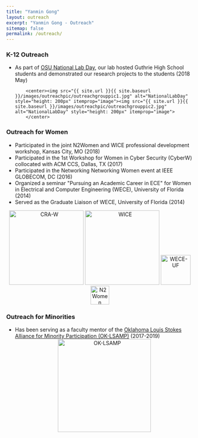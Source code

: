 ```yaml
---
title: "Yanmin Gong" 
layout: outreach
excerpt: "Yanmin Gong - Outreach"
sitemap: false
permalink: /outreach/
---
```

### K-12 Outreach
- As part of  <a href="https://education.okstate.edu/national-lab-day.html">OSU National Lab Day</a>, our lab hosted Guthrie High School students and demonstrated our research projects to the students (2018 May)

    	  <center><img src="{{ site.url }}{{ site.baseurl }}/images/outreachpic/outreachgrouppic1.jpg" alt="NationalLabDay" style="height: 200px" itemprop="image"><img src="{{ site.url }}{{ site.baseurl }}/images/outreachpic/outreachgrouppic2.jpg" alt="NationalLabDay" style="height: 200px" itemprop="image">
    	  </center>
	

### Outreach for Women

- Participated in the joint N2Women and WICE professional development workshop, Kansas City, MO (2018)
- Participated in the 1st Workshop for Women in Cyber Security (CyberW) collocated with ACM CCS, Dallas, TX (2017)
- Participated in the Networking Networking Women event at IEEE GLOBECOM, DC (2016)
- Organized a seminar "Pursuing an Academic Career in ECE" for Women in Electrical and Computer Engineering (WECE), University of Florida (2014)
- Served as the Graduate Liaison of WECE, University of Florida (2014)
<!-- ![]({{ site.url }}{{ site.baseurl }}/images/outreachpic/wece.jpg ){:height="100px" .align-center} -->
<!-- ![]({{ site.url }}{{ site.baseurl }}/images/outreachpic/N2Women.png ){:height="100px" .align-center} -->
<center><img src="{{ site.url }}{{ site.baseurl }}/images/outreachpic/CRAW.png" alt="CRA-W" style="height: 200px" itemprop="image">
    <img src="{{ site.url }}{{ site.baseurl }}/images/outreachpic/WICE.jpg" alt="WICE" style="height: 200px" itemprop="image">
    <img src="{{ site.url }}{{ site.baseurl }}/images/outreachpic/wece.jpg" alt="WECE-UF" style="height: 80px" itemprop="image">
    <img src="{{ site.url }}{{ site.baseurl }}/images/outreachpic/N2Women.png" alt="N2Women" style="height: 50px" itemprop="image">
</center>

### Outreach for Minorities
- Has been serving as a faculty mentor of the <a href="https://ok-lsamp.okstate.edu/">Oklahoma Louis Stokes Alliance for Minority Participation (OK-LSAMP)</a> (2017-2019)
 	<center><img src="{{ site.url }}{{ site.baseurl }}/images/outreachpic/OK-LSAMP.png" alt="OK-LSAMP" style="width: 250px; height: 250px" itemprop="image"></center>

<!-- ![center-aligned-image]({{ site.url }}{{ site.baseurl }}/images/respic/research_key.jpg){: .align-center} -->
<!-- </div> -->
